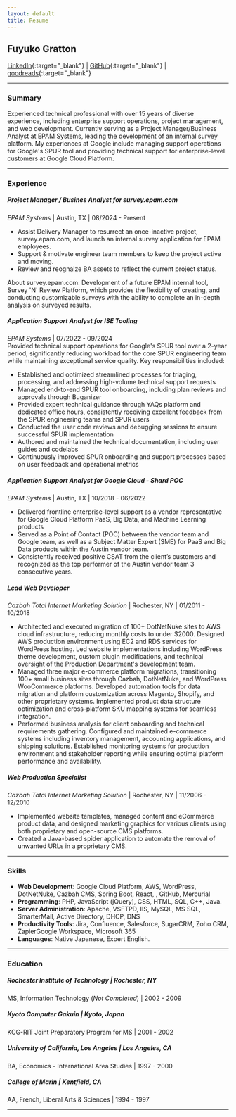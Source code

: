 ```yaml
---
layout: default
title: Resume
---
```

## Fuyuko Gratton

[LinkedIn](https://www.linkedin.com/in/fuyuko){:target="_blank"} \| [GitHub](https://github.com/fuyuko){:target="_blank"} \| [goodreads](http://goodreads.com/fuyuko_gratton){:target="_blank"}

--- 
### Summary

Experienced technical professional with over 15 years of diverse experience, including enterprise support operations, project management, and web development. Currently serving as a Project Manager/Business Analyst at EPAM Systems, leading the development of an internal survey platform.  My experiences at Google include managing support operations for Google's SPUR tool and providing technical support for enterprise-level customers at Google Cloud Platform.

---
### Experience

##### Project Manager / Busines Analyst for survey.epam.com  
*EPAM Systems* | Austin, TX | 08/2024 - Present  
- Assist Delivery Manager to resurrect an once-inactive project, survey.epam.com, and launch an internal survey application for EPAM employees.
- Support & motivate engineer team members to keep the project active and moving.
- Review and reognaize BA assets to reflect the current project status.

About survey.epam.com: Development of a future EPAM internal tool,  Survey 'N' Review Platform,  which provides the flexibility of creating, and conducting customizable surveys with the ability to complete an in-depth analysis on surveyed results. 

##### Application Support Analyst for ISE Tooling  
*EPAM Systems* | 07/2022 - 09/2024  
Provided technical support operations for Google's SPUR tool over a 2-year period, significantly reducing workload for the core SPUR engineering team while maintaining exceptional service quality. 
Key responsibilities included:

- Established and optimized streamlined processes for triaging, processing, and addressing high-volume technical support requests
- Managed end-to-end SPUR tool onboarding, including plan reviews and approvals through Buganizer
- Provided expert technical guidance through YAQs platform and dedicated office hours, consistently receiving excellent feedback from the SPUR engineering teams and SPUR users
- Conducted the user code reviews and debugging sessions to ensure successful SPUR implementation
- Authored and maintained the technical documentation, including user guides and codelabs
- Continuously improved SPUR onboarding and support processes based on user feedback and operational metrics

##### Application Support Analyst for Google Cloud - Shard POC  
*EPAM Systems* | Austin, TX | 10/2018 - 06/2022  
- Delivered frontline enterprise-level support as a vendor representative for Google Cloud Platform PaaS, Big Data, and Machine Learning products
- Served as a Point of Contact (POC) between the vendor team and Google team, as well as a Subject Matter Expert (SME) for PaaS and Big Data products within the Austin vendor team.
- Consistently received positive CSAT from the client’s customers and recognized as the top performer of the Austin vendor team 3 consecutive years.


##### Lead Web Developer 
*Cazbah Total Internet Marketing Solution* | Rochester, NY | 01/2011 - 10/2018  
- Architected and executed migration of 100+ DotNetNuke sites to AWS cloud infrastructure, reducing monthly costs to under $2000. Designed AWS production environment using EC2 and RDS services for WordPress hosting. Led website implementations including WordPress theme development, custom plugin modifications, and technical oversight of the Production Department's development team.
- Managed three major e-commerce platform migrations, transitioning 100+ small business sites through Cazbah, DotNetNuke, and WordPress WooCommerce platforms. Developed automation tools for data migration and platform customization across Magento, Shopify, and other proprietary systems. Implemented product data structure optimization and cross-platform SKU mapping systems for seamless integration.
- Performed business analysis for client onboarding and technical requirements gathering. Configured and maintained e-commerce systems including inventory management, accounting applications, and shipping solutions. Established monitoring systems for production environment and stakeholder reporting while ensuring optimal platform performance and availability.

##### Web Production Specialist  
*Cazbah Total Internet Marketing Solution* | Rochester, NY | 11/2006 - 12/2010  
- Implemented website templates, managed content and eCommerce product data, and designed marketing graphics for various clients using both proprietary and open-source CMS platforms.
- Created a Java-based spider application to automate the removal of unwanted URLs in a proprietary CMS.

---
### Skills

- **Web Development**: Google Cloud Platform, AWS, WordPress, DotNetNuke, Cazbah CMS, Spring Boot, React, , GitHub, Mercurial
- **Programming**: PHP, JavaScript (jQuery), CSS, HTML, SQL, C++, Java.
- **Server Administration**: Apache, VSFTPD, IIS, MySQL, MS SQL, SmarterMail, Active Directory, DHCP, DNS
- **Productivity Tools**: Jira, Confluence, Salesforce, SugarCRM, Zoho CRM, ZapierGoogle Workspace, Microsoft 365
- **Languages**: Native Japanese, Expert English.

---
### Education

##### Rochester Institute of Technology | Rochester, NY 
MS, Information Technology (*Not Completed*) | 2002 - 2009  

##### Kyoto Computer Gakuin | Kyoto, Japan
KCG-RIT Joint Preparatory Program for MS | 2001 - 2002  

##### University of California, Los Angeles | Los Angeles, CA
BA, Economics - International Area Studies | 1997 - 2000  

##### College of Marin | Kentfield, CA 
AA, French, Liberal Arts & Sciences | 1994 - 1997  

---


